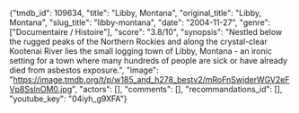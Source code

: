 {"tmdb_id": 109634, "title": "Libby, Montana", "original_title": "Libby, Montana", "slug_title": "libby-montana", "date": "2004-11-27", "genre": ["Documentaire / Histoire"], "score": "3.8/10", "synopsis": "Nestled below the rugged peaks of the Northern Rockies and along the crystal-clear Kootenai River lies the small logging town of Libby, Montana - an ironic setting for a town where many hundreds of people are sick or have already died from asbestos exposure.", "image": "https://image.tmdb.org/t/p/w185_and_h278_bestv2/mRoFnSwjderWGV2eFVp8SslnOM0.jpg", "actors": [], "comments": [], "recommandations_id": [], "youtube_key": "04iyh_g9XFA"}